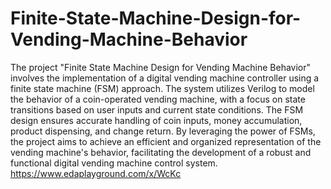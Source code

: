 # Finite-State-Machine-Design-for-Vending-Machine-Behavior
The project "Finite State Machine Design for Vending Machine Behavior" involves the implementation of a digital vending machine controller using a finite state machine (FSM) approach. The system utilizes Verilog to model the behavior of a coin-operated vending machine, with a focus on state transitions based on user inputs and current state conditions. The FSM design ensures accurate handling of coin inputs, money accumulation, product dispensing, and change return. By leveraging the power of FSMs, the project aims to achieve an efficient and organized representation of the vending machine's behavior, facilitating the development of a robust and functional digital vending machine control system.
https://www.edaplayground.com/x/WcKc
